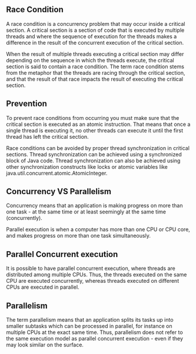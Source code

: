 ## Race Condition
A race condition is a concurrency problem that may occur inside a critical section.
A critical section is a section of code that is executed by multiple threads and where the sequence
of execution for the threads makes a difference in the result of the concurrent execution of the critical section.

When the result of multiple threads executing a critical section may differ depending on the sequence in which the threads execute,
the critical section is said to contain a race condition.
The term race condition stems from the metaphor that the threads are racing through the critical section,
and that the result of that race impacts the result of executing the critical section.

## Prevention
To prevent race conditions from occurring you must make sure that the critical section is executed as an atomic instruction.
That means that once a single thread is executing it,
no other threads can execute it until the first thread has left the critical section.

Race conditions can be avoided by proper thread synchronization in critical sections.
Thread synchronization can be achieved using a synchronized block of Java code.
Thread synchronization can also be achieved using other synchronization constructs like
locks or atomic variables like java.util.concurrent.atomic.AtomicInteger.

## Concurrency VS Parallelism
Concurrency means that an application is making progress on more than one task - at the same time or
at least seemingly at the same time (concurrently).

Parallel execution is when a computer has more than one CPU or CPU core, and makes progress on more than one task simultaneously.

## Parallel Concurrent execution
It is possible to have parallel concurrent execution, where threads are distributed among multiple CPUs.
Thus, the threads executed on the same CPU are executed concurrently,
whereas threads executed on different CPUs are executed in parallel.

## Parallelism
The term parallelism means that an application splits its tasks up into smaller subtasks which can be processed in parallel,
for instance on multiple CPUs at the exact same time.
Thus, parallelism does not refer to the same execution model as parallel concurrent execution -
even if they may look similar on the surface.
